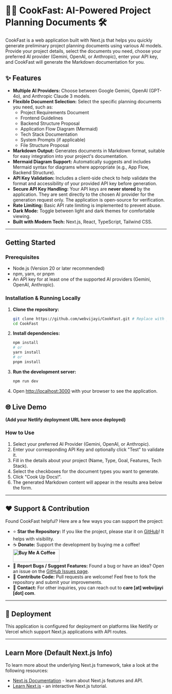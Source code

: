 # 🍳🚀 CookFast: AI-Powered Project Planning Documents 🛠️

CookFast is a web application built with Next.js that helps you quickly generate preliminary project planning documents using various AI models. Provide your project details, select the documents you need, choose your preferred AI provider (Gemini, OpenAI, or Anthropic), enter your API key, and CookFast will generate the Markdown documentation for you.

## ✨ Features

*   **Multiple AI Providers:** Choose between Google Gemini, OpenAI (GPT-4o), and Anthropic Claude 3 models.
*   **Flexible Document Selection:** Select the specific planning documents you need, such as:
    *   Project Requirements Document
    *   Frontend Guidelines
    *   Backend Structure Proposal
    *   Application Flow Diagram (Mermaid)
    *   Tech Stack Documentation
    *   System Prompts (if applicable)
    *   File Structure Proposal
*   **Markdown Output:** Generates documents in Markdown format, suitable for easy integration into your project's documentation.
*   **Mermaid Diagram Support:** Automatically suggests and includes Mermaid syntax for diagrams where appropriate (e.g., App Flow, Backend Structure).
*   **API Key Validation:** Includes a client-side check to help validate the format and accessibility of your provided API key before generation.
*   **Secure API Key Handling:** Your API keys are **never stored** by the application. They are sent directly to the chosen AI provider for the generation request only. The application is open-source for verification.
*   **Rate Limiting:** Basic API rate limiting is implemented to prevent abuse.
*   **Dark Mode:** Toggle between light and dark themes for comfortable viewing.
*   **Built with Modern Tech:** Next.js, React, TypeScript, Tailwind CSS.

---

## Getting Started

### Prerequisites

*   Node.js (Version 20 or later recommended)
*   npm, yarn, or pnpm
*   An API key for at least one of the supported AI providers (Gemini, OpenAI, Anthropic).

### Installation & Running Locally

1.  **Clone the repository:**
    ```bash
    git clone https://github.com/webvijayi/CookFast.git # Replace with your actual repo URL if different
    cd CookFast
    ```

2.  **Install dependencies:**
    ```bash
    npm install
    # or
    yarn install
    # or
    pnpm install
    ```

3.  **Run the development server:**
    ```bash
    npm run dev
    ```

4.  Open [http://localhost:3000](http://localhost:3000) with your browser to see the application.

## 🌐 Live Demo

**(Add your Netlify deployment URL here once deployed)**

### How to Use

1.  Select your preferred AI Provider (Gemini, OpenAI, or Anthropic).
2.  Enter your corresponding API Key and optionally click "Test" to validate it.
3.  Fill in the details about your project (Name, Type, Goal, Features, Tech Stack).
4.  Select the checkboxes for the document types you want to generate.
5.  Click "Cook Up Docs!".
6.  The generated Markdown content will appear in the results area below the form.

---

## ❤️ Support & Contribution

Found CookFast helpful? Here are a few ways you can support the project:

*   ⭐ **Star the Repository:** If you like the project, please star it on [GitHub](https://github.com/webvijayi/CookFast)! It helps with visibility.
*   ☕ **Donate:** Support the development by buying me a coffee! <br> **<a href="https://buymeacoffee.com/lokeshmotwani" target="_blank"><img src="https://cdn.buymeacoffee.com/buttons/v2/default-yellow.png" alt="Buy Me A Coffee" style="height: 40px !important;width: 145px !important;" ></a>**
*   🐞 **Report Bugs / Suggest Features:** Found a bug or have an idea? Open an issue on the [GitHub Issues page](https://github.com/webvijayi/CookFast/issues).
*   🤝 **Contribute Code:** Pull requests are welcome! Feel free to fork the repository and submit your improvements.
*   📧 **Contact:** For other inquiries, you can reach out to **care [at] webvijayi [dot] com**.

---

## 🚀 Deployment

This application is configured for deployment on platforms like Netlify or Vercel which support Next.js applications with API routes.

---

## Learn More (Default Next.js Info)

To learn more about the underlying Next.js framework, take a look at the following resources:

- [Next.js Documentation](https://nextjs.org/docs) - learn about Next.js features and API.
- [Learn Next.js](https://nextjs.org/learn-pages-router) - an interactive Next.js tutorial.
